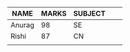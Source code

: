 |NAME   |MARKS   |SUBJECT   |  |   |
|---|---|---|---|---|
|Anurag   |98   |SE   |   |   |
|Rishi  |87 |CN   | |
|   |   |   |   |   |
